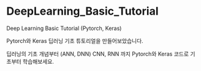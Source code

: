 # DeepLearning_Basic_Tutorial
Deep Learning Basic Tutorial (Pytorch, Keras)

Pytorch와 Keras 딥러닝 기초 튜토리얼을 만들어보았습니다.

딥러닝의 기초 개념부터 (ANN, DNN) CNN, RNN 까지 Pytorch와 Keras 코드로 기초부터 학습해보세요.


